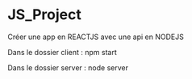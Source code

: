 # JS_Project
Créer une app en REACTJS avec une api en NODEJS

Dans le dossier client : npm start

Dans le dossier server : node server
